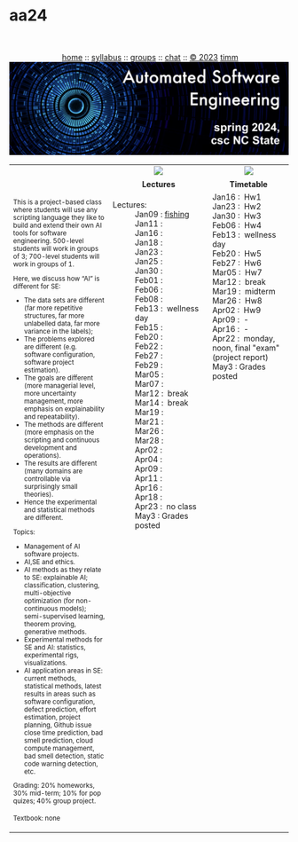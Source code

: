 # aa24
<a name=top><br>
  <p align=center>&nbsp;<a href="/README.md#top">home</a> ::
  <a href="/docs/syllabus.md#top">syllabus</a> ::
  <a href="https://docs.google.com/spreadsheets/d/1YHZPRLfchksx541yaojJE_loOh2g4FaVKtrVcquoYIw/edit#gid=0">groups</a> ::
  <a href="https://discord.gg/FYwfQuNzPB">chat</a>  ::
  <a href="/LICENSE.md#top">&copy;&nbsp;2023</a> <a href="http:/timm.fyi">timm</a><br>
  <a href="/README.md#top"><img width=600  
     src="/etc/img/ase24.png"></a></p>


<table width="100%" border=0 align=center>
<tr>
<td></td>
<td align=center width=300><img           src="/etc/img/lectures.gif"></td>
<td align=center width=300><img  width=64 src="/etc/img/time.png"></td>
</tr>
<tr>
<td></td>
<td align=center><b>Lectures</b></td>
<td align=center><b>Timetable</b> </td>
</tr>
<tr>
<td width=500>
<small>
<p>
This is a project-based class where students will use any scripting 
language they like  to build and extend their own AI tools for software engineering. 
500-level students will work in groups of 3; 700-level students will work in groups of 1.

<p>
Here, we discuss how “AI” is different for SE:
<ul> 
<li>The data sets are different
(far more repetitive structures, far more unlabelled data, far more
variance in the labels);
<li>The problems explored are different (e.g.
software configuration, software project estimation). 
<li>The goals are
different (more managerial level, more uncertainty management, more
emphasis on explainability and repeatability).  
<li> The methods are
different (more emphasis on the scripting and continuous development
and operations).
<li> The results are different (many domains are
controllable via surprisingly small theories).
<li> Hence the experimental
and statistical methods are different.
</ul>

<p>Topics:
<ul>
<li>Management of AI software projects.
<li>AI,SE and ethics.
<li>AI methods as they relate to SE: explainable AI; classification, clustering, multi-objective optimization (for non-continuous models);
 semi-supervised learning, theorem proving, generative methods.
<li>
Experimental methods for SE and AI: statistics, experimental rigs, visualizations.
<li>
AI application areas in SE: current methods, statistical methods, latest results in areas such as
   software configuration, defect prediction, effort estimation, project planning, 
Github issue close time prediction, bad smell prediction, cloud
    compute management, bad smell detection, static code warning detection,   etc.
</ul>

<p>Grading: 20% homeworks, 30% mid-term; 10% for pop quizes; 40% group project.

<p>Textbook: none

</small>
</td>
<td valign=top  xwidth="100px">

<!-- -------------------------------- -->
<dl>
<dt>
Lectures:
<dd>
Jan09&nbsp;:&nbsp;<a href="https://github.com/timm/tested/blob/main/docs/onFishing.md">fishing</a><br>
Jan11&nbsp;:&nbsp;<br>
Jan16&nbsp;:&nbsp;<br>
Jan18&nbsp;:&nbsp;<br>
Jan23&nbsp;:&nbsp;<br>
Jan25&nbsp;:&nbsp;<br>
Jan30&nbsp;:&nbsp;<br>
Feb01&nbsp;:&nbsp;<br>
Feb06&nbsp;:&nbsp;<br>
Feb08&nbsp;:&nbsp;<br>
Feb13&nbsp;:&nbsp; wellness day<br>
Feb15&nbsp;:&nbsp;<br>
Feb20&nbsp;:&nbsp;<br>
Feb22&nbsp;:&nbsp;<br>
Feb27&nbsp;:&nbsp;<br>
Feb29&nbsp;:&nbsp;<br>
Mar05&nbsp;:&nbsp;<br>
Mar07&nbsp;:&nbsp;<br>
Mar12&nbsp;:&nbsp; break<br>
Mar14&nbsp;:&nbsp; break<br>
Mar19&nbsp;:&nbsp;<br>
Mar21&nbsp;:&nbsp;<br>
Mar26&nbsp;:&nbsp;<br>
Mar28&nbsp;:&nbsp;<br>
Apr02&nbsp;:&nbsp;<br>
Apr04&nbsp;:&nbsp;<br>
Apr09&nbsp;:&nbsp;<br>
Apr11&nbsp;:&nbsp;<br>
Apr16&nbsp;:&nbsp;<br>
Apr18&nbsp;:&nbsp;<br>
Apr23&nbsp;:&nbsp; no class<br>
May3&nbsp;:&nbsp;Grades posted<br>
<dd>
</dl>

<td valign=top>
Jan16&nbsp;:&nbsp; Hw1<br>
Jan23&nbsp;:&nbsp; Hw2<br>
Jan30&nbsp;:&nbsp; Hw3<br>
Feb06&nbsp;:&nbsp; Hw4<br>
Feb13&nbsp;:&nbsp; wellness day<br>
Feb20&nbsp;:&nbsp; Hw5<br>
Feb27&nbsp;:&nbsp; Hw6<br>
Mar05&nbsp;:&nbsp; Hw7<br>
Mar12&nbsp;:&nbsp; break<br>
Mar19&nbsp;:&nbsp; midterm<br>
Mar26&nbsp;:&nbsp; Hw8<br>
Apr02&nbsp;:&nbsp; Hw9<br>
Apr09&nbsp;:&nbsp; - <br>
Apr16&nbsp;:&nbsp; - <br>
Apr22&nbsp;:&nbsp; monday, noon, final "exam" (project report)<br>
May3&nbsp;:&nbsp;Grades posted<br>
</td>
</tr>
</table>





